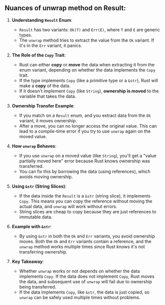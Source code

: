 ## Nuances of unwrap method on Result:


1. **Understanding `Result` Enum**:
   - `Result` has two variants: `Ok(T)` and `Err(E)`, where `T` and `E` are generic types. 
   - The `unwrap` method tries to extract the value from the `Ok` variant. If it's in the `Err` variant, it panics.

2. **The Role of the `Copy` Trait**:
   - Rust can either **copy** or **move** the data when extracting it from the enum variant, depending on whether the data implements the `Copy` trait.
   - If the type implements `Copy` (like a primitive type or a `&str`), Rust will make a **copy** of the data.
   - If it doesn't implement `Copy` (like `String`), **ownership is moved** to the variable that takes the data.

3. **Ownership Transfer Example**:
   - If you match on a `Result` enum, and you extract data from the `Ok` variant, it moves ownership. 
   - After a move, you can no longer access the original value. This can lead to a compile-time error if you try to use `unwrap` again on the moved value.

4. **How `unwrap` Behaves**:
   - If you use `unwrap` on a moved value (like `String`), you'll get a "value partially moved here" error because Rust knows ownership was transferred.
   - You can fix this by borrowing the data (using references), which avoids moving ownership.

5. **Using `&str` (String Slices)**:
   - If the data inside the `Result` is a `&str` (string slice), it implements `Copy`. This means you can copy the reference without moving the actual data, and `unwrap` will work without errors.
   - String slices are cheap to copy because they are just references to immutable data.

6. **Example with `&str`**:
   - By using `&str` in both the `Ok` and `Err` variants, you avoid ownership moves. Both the `Ok` and `Err` variants contain a reference, and the `unwrap` method works multiple times since Rust knows it's not transferring ownership.

7. **Key Takeaway**:
   - Whether `unwrap` works or not depends on whether the data implements `Copy`. If the data does not implement `Copy`, Rust moves the data, and subsequent use of `unwrap` will fail due to ownership being transferred.
   - If the data implements `Copy`, like `&str`, the data is just copied, so `unwrap` can be safely used multiple times without problems.

